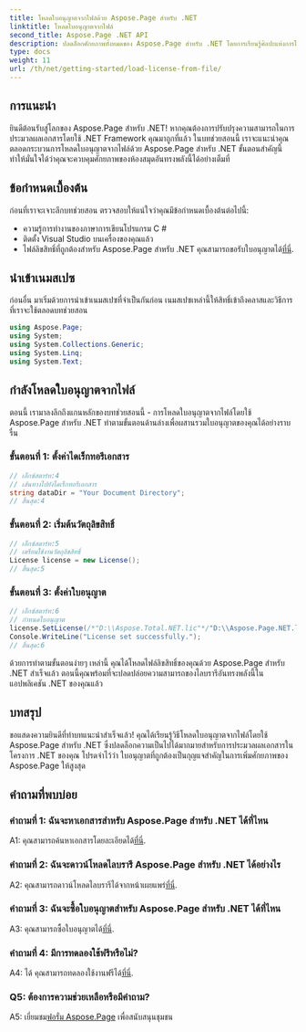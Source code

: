 ```yaml
---
title: โหลดใบอนุญาตจากไฟล์ด้วย Aspose.Page สำหรับ .NET
linktitle: โหลดใบอนุญาตจากไฟล์
second_title: Aspose.Page .NET API
description: ปลดล็อกศักยภาพทั้งหมดของ Aspose.Page สำหรับ .NET โดยการเรียนรู้ศิลปะแห่งการโหลดใบอนุญาตจากไฟล์ ยกระดับความสามารถในการประมวลผลเอกสารของคุณได้อย่างราบรื่น
type: docs
weight: 11
url: /th/net/getting-started/load-license-from-file/
---
```

## การแนะนำ

ยินดีต้อนรับสู่โลกของ Aspose.Page สำหรับ .NET! หากคุณต้องการปรับปรุงความสามารถในการประมวลผลเอกสารโดยใช้ .NET Framework คุณมาถูกที่แล้ว ในบทช่วยสอนนี้ เราจะแนะนำคุณตลอดกระบวนการโหลดใบอนุญาตจากไฟล์ด้วย Aspose.Page สำหรับ .NET ขั้นตอนสำคัญนี้ทำให้มั่นใจได้ว่าคุณจะควบคุมศักยภาพของห้องสมุดอันทรงพลังนี้ได้อย่างเต็มที่

## ข้อกำหนดเบื้องต้น

ก่อนที่เราจะเจาะลึกบทช่วยสอน ตรวจสอบให้แน่ใจว่าคุณมีข้อกำหนดเบื้องต้นต่อไปนี้:

- ความรู้การทำงานของภาษาการเขียนโปรแกรม C #
- ติดตั้ง Visual Studio บนเครื่องของคุณแล้ว
-  ไฟล์ลิขสิทธิ์ที่ถูกต้องสำหรับ Aspose.Page สำหรับ .NET คุณสามารถขอรับใบอนุญาตได้[ที่นี่](https://purchase.aspose.com/buy).

## นำเข้าเนมสเปซ

ก่อนอื่น มาเริ่มด้วยการนำเข้าเนมสเปซที่จำเป็นกันก่อน เนมสเปซเหล่านี้ให้สิทธิ์เข้าถึงคลาสและวิธีการที่เราจะใช้ตลอดบทช่วยสอน

```csharp
using Aspose.Page;
using System;
using System.Collections.Generic;
using System.Linq;
using System.Text;
```

## กำลังโหลดใบอนุญาตจากไฟล์

ตอนนี้ เรามาลงลึกถึงแกนหลักของบทช่วยสอนนี้ - การโหลดใบอนุญาตจากไฟล์โดยใช้ Aspose.Page สำหรับ .NET ทำตามขั้นตอนด้านล่างเพื่อผสานรวมใบอนุญาตของคุณได้อย่างราบรื่น

### ขั้นตอนที่ 1: ตั้งค่าไดเร็กทอรีเอกสาร

```csharp
// เอ็กซ์สตาร์ท:4
// เส้นทางไปยังไดเร็กทอรีเอกสาร
string dataDir = "Your Document Directory";
// สิ้นสุด:4
```

### ขั้นตอนที่ 2: เริ่มต้นวัตถุลิขสิทธิ์

```csharp
// เอ็กซ์สตาร์ท:5
// เตรียมใช้งานวัตถุลิขสิทธิ์
License license = new License();
// สิ้นสุด:5
```

### ขั้นตอนที่ 3: ตั้งค่าใบอนุญาต

```csharp
// เอ็กซ์สตาร์ท:6
// กำหนดใบอนุญาต
license.SetLicense(/*"D:\\Aspose.Total.NET.lic"*/"D:\\Aspose.Page.NET.lic");
Console.WriteLine("License set successfully.");
// สิ้นสุด:6
```

ด้วยการทำตามขั้นตอนง่ายๆ เหล่านี้ คุณได้โหลดไฟล์ลิขสิทธิ์ของคุณด้วย Aspose.Page สำหรับ .NET สำเร็จแล้ว ตอนนี้คุณพร้อมที่จะปลดปล่อยความสามารถของไลบรารีอันทรงพลังนี้ในแอปพลิเคชัน .NET ของคุณแล้ว

## บทสรุป

ขอแสดงความยินดีที่ทำบทแนะนำสำเร็จแล้ว! คุณได้เรียนรู้วิธีโหลดใบอนุญาตจากไฟล์โดยใช้ Aspose.Page สำหรับ .NET ซึ่งปลดล็อกความเป็นไปได้มากมายสำหรับการประมวลผลเอกสารในโครงการ .NET ของคุณ โปรดจำไว้ว่า ใบอนุญาตที่ถูกต้องเป็นกุญแจสำคัญในการเพิ่มศักยภาพของ Aspose.Page ให้สูงสุด


## คำถามที่พบบ่อย

### คำถามที่ 1: ฉันจะหาเอกสารสำหรับ Aspose.Page สำหรับ .NET ได้ที่ไหน

 A1: คุณสามารถค้นหาเอกสารโดยละเอียดได้[ที่นี่](https://reference.aspose.com/page/net/).

### คำถามที่ 2: ฉันจะดาวน์โหลดไลบรารี Aspose.Page สำหรับ .NET ได้อย่างไร

 A2: คุณสามารถดาวน์โหลดไลบรารีได้จากหน้าเผยแพร่[ที่นี่](https://releases.aspose.com/page/net/).

### คำถามที่ 3: ฉันจะซื้อใบอนุญาตสำหรับ Aspose.Page สำหรับ .NET ได้ที่ไหน

 A3: คุณสามารถซื้อใบอนุญาตได้[ที่นี่](https://purchase.aspose.com/buy).

### คำถามที่ 4: มีการทดลองใช้ฟรีหรือไม่?

 A4: ได้ คุณสามารถทดลองใช้งานฟรีได้[ที่นี่](https://releases.aspose.com/).

### Q5: ต้องการความช่วยเหลือหรือมีคำถาม? 

 A5: เยี่ยมชม[ฟอรั่ม Aspose.Page](https://forum.aspose.com/c/page/39) เพื่อสนับสนุนชุมชน